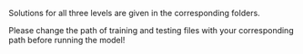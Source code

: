 Solutions for all three levels are given in the corresponding folders.


Please change the path of training and testing files with your corresponding path before running the model!